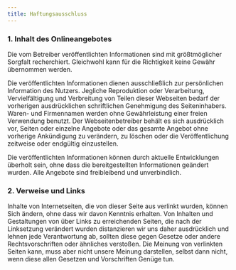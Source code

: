 ```yaml
---
title: Haftungsausschluss
---
```

### 1. Inhalt des Onlineangebotes

Die vom Betreiber veröffentlichten Informationen sind mit größtmöglicher Sorgfalt recherchiert. Gleichwohl kann für die Richtigkeit keine Gewähr übernommen werden.

Die veröffentlichten Informationen dienen ausschließlich zur persönlichen Information des Nutzers. Jegliche Reproduktion oder Verarbeitung, Vervielfältigung und Verbreitung von Teilen dieser Webseiten bedarf der vorherigen ausdrücklichen schriftlichen Genehmigung des Seiteninhabers. Waren- und Firmennamen werden ohne Gewährleistung einer freien Verwendung benutzt. Der Webseitenbetreiber behält es sich ausdrücklich vor, Seiten oder einzelne Angebote oder das gesamte Angebot ohne vorherige Ankündigung zu verändern, zu löschen oder die Veröffentlichung zeitweise oder endgültig einzustellen.

Die veröffentlichten Informationen können durch aktuelle Entwicklungen überholt sein, ohne dass die bereitgestellten Informationen geändert wurden. Alle Angebote sind freibleibend und unverbindlich.

### 2. Verweise und Links

Inhalte von Internetseiten, die von dieser Seite aus verlinkt wurden, können Sich ändern, ohne dass wir davon Kenntnis erhalten. Von Inhalten und Gestaltungen von über Links zu erreichenden Seiten, die nach der Linksetzung verändert wurden distanzieren wir uns daher ausdrücklich und lehnen jede Verantwortung ab, sollten diese gegen Gesetze oder andere Rechtsvorschriften oder ähnliches verstoßen. Die Meinung von verlinkten Seiten kann, muss aber nicht unsere Meinung darstellen, selbst dann nicht, wenn diese allen Gesetzen und Vorschriften Genüge tun.
